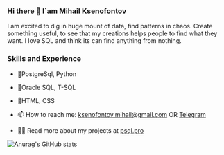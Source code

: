 ### Hi there 👋 I`am Mihail Ksenofontov
I am excited to dig in huge mount of data, find patterns in chaos. Create something useful, to see that my creations helps people to find what they want. 
I love SQL and think its can find anything from nothing.

### Skills and Experience
* 🥇PostgreSql, Python
* 🥈Oracle SQL, T-SQL
* 🥉HTML, CSS

* 📫  How to reach me: ksenofontov.mihail@gmail.com OR [Telegram](https://t.me/psqlpro)
* 👨‍💻  Read more about my projects at [psql.pro](https://www.psql.pro)

![Anurag's GitHub stats](https://github-readme-stats.vercel.app/api?username=KsenoLv&show_icons=true&theme=transparent)

